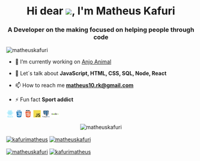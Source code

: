 <h1 align="center">Hi dear <img src="https://raw.githubusercontent.com/kaueMarques/kaueMarques/master/hi.gif" width="30px">, I'm Matheus Kafuri</h1>
<h3 align="center">A Developer on the making focused on helping people through code</h3>
<p align="left"> <img src="https://komarev.com/ghpvc/?username=matheuskafuri" alt="matheuskafuri" /> </p>

- 🔭 I’m currently working on [Anjo Animal](https://anjoanimal.com)

<!-- - 👨‍💻 All of my projects are available at [mayk.brito.net.br](https://mayk.brito.net.br) -->

<!-- - ▶️ I regulary post videos on [youtube.com/maykbrito](https://youtube.com/maykbrito) -->

- 💬 Let´s talk about **JavaScript, HTML, CSS, SQL, Node, React**

- 📫 How to reach me **matheus10.rk@gmail.com**

- ⚡ Fun fact **Sport addict**

<p align="left">
<img src="https://raw.githubusercontent.com/devicons/devicon/master/icons/react/react-original-wordmark.svg" alt="react" width="20" height="20"/>
<img src="https://raw.githubusercontent.com/devicons/devicon/master/icons/css3/css3-plain-wordmark.svg" alt="css3"  width="20" height="20"/>
<img src="https://raw.githubusercontent.com/devicons/devicon/master/icons/html5/html5-original-wordmark.svg" alt="html5"  width="20" height="20"/>
<img src="https://raw.githubusercontent.com/devicons/devicon/master/icons/javascript/javascript-original.svg" alt="javascript" width="20" height="20"/>
<img src="https://raw.githubusercontent.com/devicons/devicon/master/icons/postgresql/postgresql-original-wordmark.svg" alt="postgresql" width="20" height="20"/>
<img src="https://raw.githubusercontent.com/devicons/devicon/master/icons/nodejs/nodejs-original-wordmark.svg" alt="nodejs" width="20" height="20"/></p><p align="center">
<img src="https://github-readme-stats.vercel.app/api?username=maykbrito&show_icons=true" alt="matheuskafuri"/> 
</p>

<!-- <p align="center">
<a href="https://codepen.io/maykbrito" target="blank"><img align="center" src="https://cdn.jsdelivr.net/npm/simple-icons@3.0.1/icons/codepen.svg" alt="maykbrito" height="20" width="20" /></a> --->
<a href="https://twitter.com/kafurimatheus" target="blank"><img align="center" src="https://cdn.jsdelivr.net/npm/simple-icons@3.0.1/icons/twitter.svg" alt="kafurimatheus" height="20" width="20" /></a>
<a href="https://linkedin.com/in/matheuskafuri" target="blank"><img align="center" src="https://cdn.jsdelivr.net/npm/simple-icons@3.0.1/icons/linkedin.svg" alt="matheuskafuri" height="20" width="20" /></a>
<!-- <a href="https://stackoverflow.com/" target="blank"><img align="center" src="https://cdn.jsdelivr.net/npm/simple-icons@3.0.1/icons/stackoverflow.svg" alt="matheuskafuri" height="20" width="20" /></a>
<a href="https://codesandbox.com/maykbrito" target="blank"><img align="center" src="https://cdn.jsdelivr.net/npm/simple-icons@3.0.1/icons/codesandbox.svg" alt="maykbrito" height="20" width="20" /></a> --->
<a href="https://fb.com/matheuskafuri" target="blank"><img align="center" src="https://cdn.jsdelivr.net/npm/simple-icons@3.0.1/icons/facebook.svg" alt="matheuskafuri" height="20" width="20" /></a>
<a href="https://instagram.com/kafurimatheus" target="blank"><img align="center" src="https://cdn.jsdelivr.net/npm/simple-icons@3.0.1/icons/instagram.svg" alt="kafurimatheus" height="20" width="20" /></a>
</p>

<!--

Here are some ideas to get you started:

- 🔭 I’m currently working on ...
- 🌱 I’m currently learning ...
- 👯 I’m looking to collaborate on ...
- 🤔 I’m looking for help with ...
- 💬 Ask me about ...
- 📫 How to reach me: ...
- 😄 Pronouns: ...
- ⚡ Fun fact: ...


- 👋 Hi, I’m @matheuskafuri
- 👀 I’m interested in JAVASCRIPT, HTML, CSS, NODE, REACT
- 🌱 I’m currently learning ...
- 💞️ I’m looking to collaborate on ...
- 📫 How to reach me ...


matheuskafuri/matheuskafuri is a ✨ special ✨ repository because its `README.md` (this file) appears on your GitHub profile.
You can click the Preview link to take a look at your changes.
--->
